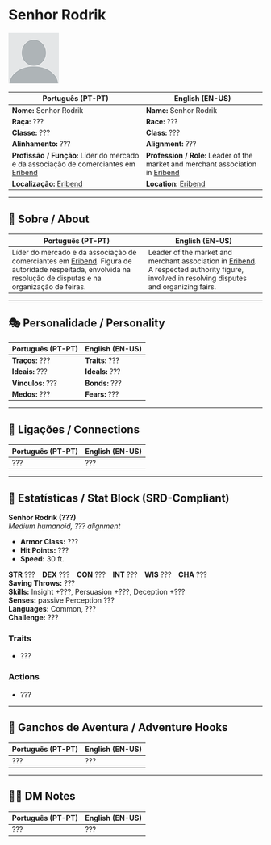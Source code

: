 # Senhor Rodrik

![Senhor Rodrik](docs/assets/npc/npc_blank.png)

| **Português (PT-PT)** | **English (EN-US)** |
| --------------------- | ------------------- |
| **Nome:** Senhor Rodrik | **Name:** Senhor Rodrik |
| **Raça:** ??? | **Race:** ??? |
| **Classe:** ??? | **Class:** ??? |
| **Alinhamento:** ??? | **Alignment:** ??? |
| **Profissão / Função:** Líder do mercado e da associação de comerciantes em [Eribend](eribend.md) | **Profession / Role:** Leader of the market and merchant association in [Eribend](eribend.md) |
| **Localização:** [Eribend](eribend.md) | **Location:** [Eribend](eribend.md) |

---

## 📖 Sobre / About

| **Português (PT-PT)** | **English (EN-US)** |
| --------------------- | ------------------- |
| Líder do mercado e da associação de comerciantes em [Eribend](eribend.md). Figura de autoridade respeitada, envolvida na resolução de disputas e na organização de feiras. | Leader of the market and merchant association in [Eribend](eribend.md). A respected authority figure, involved in resolving disputes and organizing fairs. |

---

## 🎭 Personalidade / Personality

| **Português (PT-PT)** | **English (EN-US)** |
| --------------------- | ------------------- |
| **Traços:** ??? | **Traits:** ??? |
| **Ideais:** ??? | **Ideals:** ??? |
| **Vínculos:** ??? | **Bonds:** ??? |
| **Medos:** ??? | **Fears:** ??? |

---

## 🔗 Ligações / Connections

| **Português (PT-PT)** | **English (EN-US)** |
| --------------------- | ------------------- |
| ??? | ??? |

---

<!-- 🔒 DM-ONLY SECTION BELOW -->

## 🧩 Estatísticas / Stat Block (SRD-Compliant)

**Senhor Rodrik (???)**  
*Medium humanoid, ??? alignment*

- **Armor Class:** ???  
- **Hit Points:** ???  
- **Speed:** 30 ft.  

**STR** ??? **DEX** ??? **CON** ??? **INT** ??? **WIS** ??? **CHA** ???  
**Saving Throws:** ???  
**Skills:** Insight +???, Persuasion +???, Deception +???  
**Senses:** passive Perception ???  
**Languages:** Common, ???  
**Challenge:** ???  

### Traits
- ???

### Actions
- ???

---

## 🎲 Ganchos de Aventura / Adventure Hooks

| **Português (PT-PT)** | **English (EN-US)** |
| --------------------- | ------------------- |
| ??? | ??? |

---

## 🧑‍💻 DM Notes

| **Português (PT-PT)** | **English (EN-US)** |
| --------------------- | ------------------- |
| ??? | ??? |
